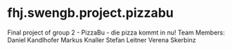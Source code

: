 # fhj.swengb.project.pizzabu
Final project of group 2 - PizzaBu - die pizza kommt in nu!
Team Members:
      Daniel Kandlhofer
      Markus Knaller
      Stefan Leitner
      Verena Skerbinz
